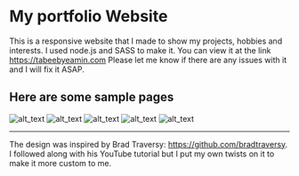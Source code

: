 # My portfolio Website
This is a responsive website that I made to show my projects, hobbies and interests. I used node.js and SASS to make it. You can view it at the link https://tabeebyeamin.com
Please let me know if there are any issues with it and I will fix it ASAP. 

## Here are some sample pages
![alt_text](https://i.imgur.com/gLMVYtJ.jpg)
![alt_text](https://i.imgur.com/VTgr5fr.jpg)
![alt_text](https://i.imgur.com/A1IBKVx.png)
![alt_text](https://i.imgur.com/h0qh6uk.png)
![alt_text](https://i.imgur.com/clKfwWM.png)

----------------------------------------------------------------------------------------------------------------
The design was inspired by Brad Traversy: https://github.com/bradtraversy. I followed along with his YouTube tutorial but I put my own twists on it to make it more custom to me.
